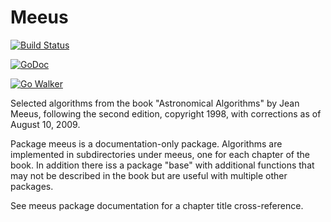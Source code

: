 Meeus
=====

[![Build Status](https://travis-ci.org/soniakeys/meeus.png)](https://travis-ci.org/soniakeys/meeus)

[![GoDoc](https://godoc.org/github.com/garyburd/gddo?status.png)](http://godoc.org/github.com/soniakeys/meeus)

[![Go Walker](http://gowalker.org/api/v1/badge)](http://gowalker.org/github.com/soniakeys/meeus)

Selected algorithms from the book "Astronomical Algorithms"
by Jean Meeus, following the second edition, copyright 1998,
with corrections as of August 10, 2009.

Package meeus is a documentation-only package.  Algorithms are implemented
in subdirectories under meeus, one for each chapter of the book.  In addition
there iss a package "base" with additional functions that may not be described
in the book but are useful with multiple other packages.

See meeus package documentation for a chapter title cross-reference.
